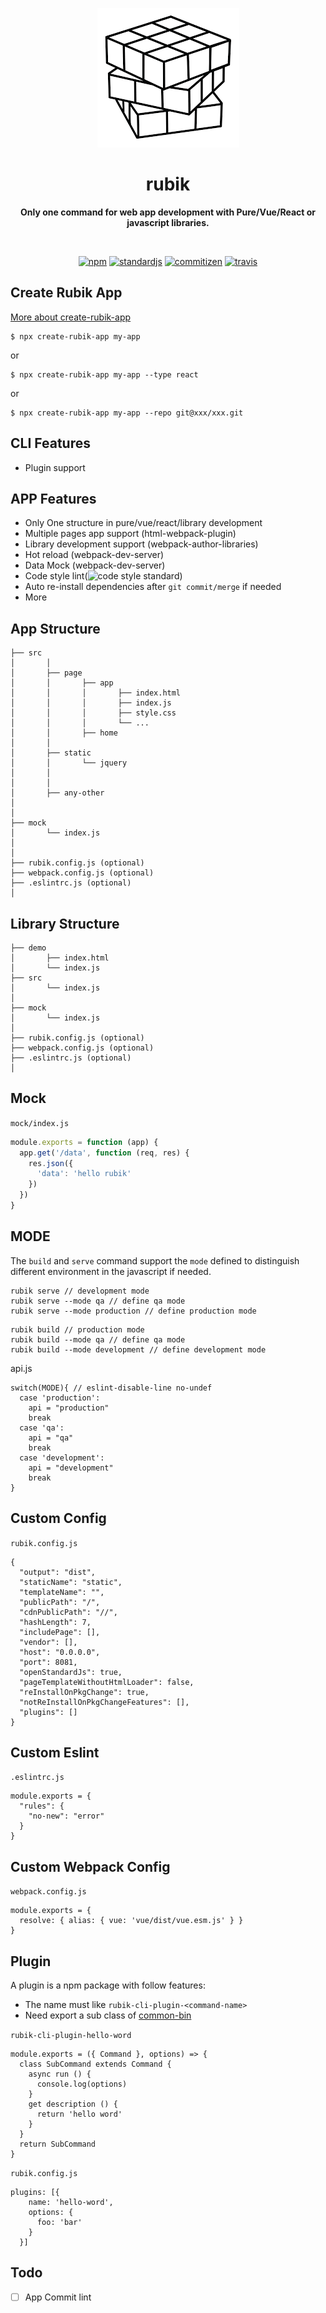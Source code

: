 <p align="center">
  <img src="assets/rubik.png" alt="">
</p>
<h1 align="center"> rubik </h1>
<p align="center">
  <b >Only one command for web app development with Pure/Vue/React or javascript libraries.</b>
</p>

<br>

<p align="center">
  <a href="https://www.npmjs.com/package/rubik-cli"><img alt="npm" src="https://img.shields.io/npm/v/rubik-cli?color=sucess"></a>
  <a href="https://standardjs.com/"><img alt="standardjs" src="https://img.shields.io/badge/code%20style-standard-sucess"></a>
  <a href="http://commitizen.github.io/cz-cli/"><img alt="commitizen" src="https://img.shields.io/badge/commitizen-friendly-brightgreen.svg"></a>
  <a href="https://travis-ci.com/"><img alt="travis" src="https://travis-ci.org/rubikjs/rubik-cli.svg?branch=master"></a>
</p>

## Create Rubik App
[More about create-rubik-app](https://github.com/rubikjs/create-rubik-app)
```
$ npx create-rubik-app my-app
```
or
```
$ npx create-rubik-app my-app --type react
```
or
```
$ npx create-rubik-app my-app --repo git@xxx/xxx.git
```

## CLI Features
- Plugin support


## APP Features

- Only One structure in pure/vue/react/library development
- Multiple pages app support (html-webpack-plugin)
- Library development support (webpack-author-libraries)
- Hot reload (webpack-dev-server)
- Data Mock (webpack-dev-server)
- Code style lint(![code style standard](https://img.shields.io/badge/code%20style-standard-sucess))
- Auto re-install dependencies after `git commit/merge` if needed 
- More


## App Structure

```
├── src
│       │
│       ├── page
│       │       ├── app
│       │       │       ├── index.html
│       │       │       ├── index.js
│       │       │       ├── style.css
│       │       │       └── ...
│       │       ├── home
│       │       
│       ├── static
│       │       └── jquery
│       │
│       │
│       ├── any-other
│
│
├── mock
│       └── index.js
│
│
├── rubik.config.js (optional)
├── webpack.config.js (optional)
├── .eslintrc.js (optional)
│

```

## Library Structure

```
├── demo
│       ├── index.html
│       └── index.js
├── src
│       └── index.js
│
├── mock
│       └── index.js
│
├── rubik.config.js (optional)
├── webpack.config.js (optional)
├── .eslintrc.js (optional)
│

```

## Mock
`mock/index.js`
```js
module.exports = function (app) {
  app.get('/data', function (req, res) {
    res.json({
      'data': 'hello rubik'
    })
  })
}
```

## MODE
The `build` and  `serve` command support the `mode` defined to distinguish different environment in the javascript if needed. 
```
rubik serve // development mode
rubik serve --mode qa // define qa mode
rubik serve --mode production // define production mode
```
```
rubik build // production mode
rubik build --mode qa // define qa mode
rubik build --mode development // define development mode
```
api.js
```
switch(MODE){ // eslint-disable-line no-undef
  case 'production':
    api = "production"
    break
  case 'qa':
    api = "qa"
    break
  case 'development':
    api = "development"
    break
}
```

## Custom Config
`rubik.config.js`
```
{
  "output": "dist",
  "staticName": "static",
  "templateName": "",
  "publicPath": "/",
  "cdnPublicPath": "//",
  "hashLength": 7,
  "includePage": [],
  "vendor": [],
  "host": "0.0.0.0",
  "port": 8081,
  "openStandardJs": true,
  "pageTemplateWithoutHtmlLoader": false,
  "reInstallOnPkgChange": true,
  "notReInstallOnPkgChangeFeatures": [],
  "plugins": []
}

```

## Custom Eslint
`.eslintrc.js`
```
module.exports = {
  "rules": {
    "no-new": "error"
  }
}

```

## Custom Webpack Config
`webpack.config.js`
```
module.exports = {
  resolve: { alias: { vue: 'vue/dist/vue.esm.js' } }
}

```


## Plugin
A plugin is a npm package with follow features:
- The name must like `rubik-cli-plugin-<command-name>`
- Need export a sub class of [common-bin](https://github.com/node-modules/common-bin)

`rubik-cli-plugin-hello-word`
```
module.exports = ({ Command }, options) => {
  class SubCommand extends Command {
    async run () {
      console.log(options)
    }
    get description () {
      return 'hello word'
    }
  }
  return SubCommand
}
```
`rubik.config.js`
```
plugins: [{
    name: 'hello-word',
    options: {
      foo: 'bar'
    }
  }]
```

## Todo
- [ ] App Commit lint
